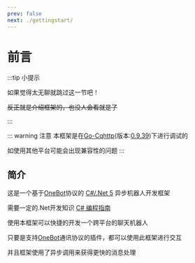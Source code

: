 ```yaml
---
prev: false
next: ./gettingstart/
---
```


# 前言

:::tip 小提示

如果觉得太无聊就跳过这一节吧！

~~反正就是介绍框架的，也没人会看就是了~~

:::

::: warning 注意
本框架是在[Go-Cqhttp](https://github.com/Mrs4s/go-cqhttp)(版本:[0.9.39](https://github.com/Mrs4s/go-cqhttp/releases/tag/v0.9.39))下进行调试的

如使用其他平台可能会出现兼容性的问题
:::

## 简介

这是一个基于[OneBot](https://github.com/howmanybots/onebot)协议的 [C#/.Net 5](https://dotnet.microsoft.com/download/dotnet/5.0) 异步机器人开发框架

需要一定的.Net开发知识 [C# 编程指南](https://docs.microsoft.com/zh-cn/dotnet/csharp/programming-guide/)

使用本框架可以快捷的开发一个跨平台的聊天机器人

只要是支持[OneBot](https://github.com/howmanybots/onebot)通讯协议的插件，都可以使用此框架进行交互

并且框架使用了异步调用来获得更快的消息处理